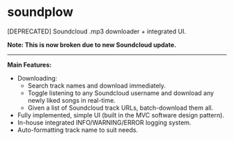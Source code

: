 # soundplow
[DEPRECATED] Soundcloud .mp3 downloader + integrated UI.

**Note: This is now broken due to new Soundcloud update.**

---

__Main Features:__
* Downloading:
  * Search track names and download immediately.
  * Toggle listening to any Soundcloud username and download any newly liked songs in real-time.
  * Given a list of Soundcloud track URLs, batch-download them all. 
* Fully implemented, simple UI (built in the MVC software design pattern).
* In-house integrated INFO/WARNING/ERROR logging system.
* Auto-formatting track name to suit needs.
